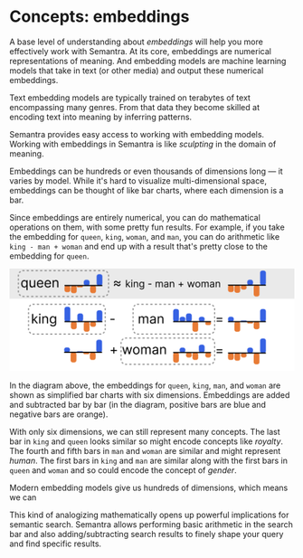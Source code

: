 # Concepts: embeddings

A base level of understanding about _embeddings_ will help you more effectively work with Semantra. At its core, embeddings are numerical representations of meaning. And embedding models are machine learning models that take in text (or other media) and output these numerical embeddings.

Text embedding models are typically trained on terabytes of text encompassing many genres. From that data they become skilled at encoding text into meaning by inferring patterns.

Semantra provides easy access to working with embedding models. Working with embeddings in Semantra is like _sculpting_ in the domain of meaning.

Embeddings can be hundreds or even thousands of dimensions long — it varies by model. While it's hard to visualize multi-dimensional space, embeddings can be thought of like bar charts, where each dimension is a bar.

Since embeddings are entirely numerical, you can do mathematical operations on them, with some pretty fun results. For example, if you take the embedding for `queen`, `king`, `woman`, and `man`, you can do arithmetic like `king - man + woman` and end up with a result that's pretty close to the embedding for `queen`.

![king - man + woman ~= queen diagram](img/queen_king_example.png)

In the diagram above, the embeddings for `queen`, `king`, `man`, and `woman` are shown as simplified bar charts with six dimensions. Embeddings are added and subtracted bar by bar (in the diagram, positive bars are blue and negative bars are orange).

With only six dimensions, we can still represent many concepts. The last bar in `king` and `queen` looks similar so might encode concepts like _royalty_. The fourth and fifth bars in `man` and `woman` are similar and might represent _human_. The first bars in `king` and `man` are similar along with the first bars in `queen` and `woman` and so could encode the concept of _gender_.

Modern embedding models give us hundreds of dimensions, which means we can

This kind of analogizing mathematically opens up powerful implications for semantic search. Semantra allows performing basic arithmetic in the search bar and also adding/subtracting search results to finely shape your query and find specific results.
